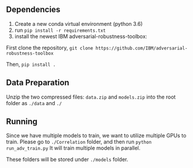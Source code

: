 ## Dependencies

1. Create a new conda virtual environment (python 3.6)
2. run `pip install -r requirements.txt`
3. install the newest IBM adversarial-robustness-toolbox:

First clone the repository, `git clone https://github.com/IBM/adversarial-robustness-toolbox`

Then, `pip install . `

## Data Preparation
Unzip the two compressed files: `data.zip` and `models.zip` into the root folder as `./data` and `./`



## Running
Since we have multiple models to train, we want to utilize multiple GPUs to train.
Please go to `./Correlation` folder, and then run `python run_adv_train.py`
It will train multiple models in parallel. 

These folders will be stored under `./models` folder.

